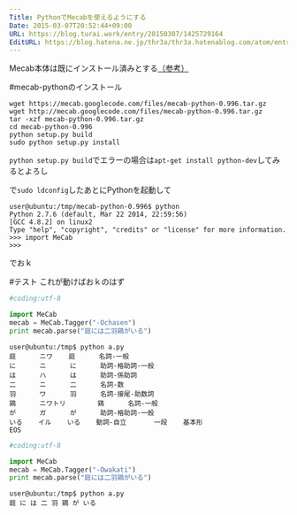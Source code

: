 ```yaml
---
Title: PythonでMecabを使えるようにする
Date: 2015-03-07T20:52:44+09:00
URL: https://blog.turai.work/entry/20150307/1425729164
EditURL: https://blog.hatena.ne.jp/thr3a/thr3a.hatenablog.com/atom/entry/8454420450087359377
---
```


Mecab本体は既にインストール済みとする[（参考）](http://thr3a.hatenablog.com/entry/20141102/1414887242)

#mecab-pythonのインストール
```
wget https://mecab.googlecode.com/files/mecab-python-0.996.tar.gz
wget http://mecab.googlecode.com/files/mecab-python-0.996.tar.gz
tar -xzf mecab-python-0.996.tar.gz
cd mecab-python-0.996
python setup.py build
sudo python setup.py install
```
`python setup.py build`でエラーの場合は`apt-get install python-dev`してみるとよろし

で`sudo ldconfig`したあとにPythonを起動して
```
user@ubuntu:/tmp/mecab-python-0.996$ python
Python 2.7.6 (default, Mar 22 2014, 22:59:56) 
[GCC 4.8.2] on linux2
Type "help", "copyright", "credits" or "license" for more information.
>>> import MeCab
>>> 
```
でおｋ

#テスト
これが動けばおｋのはず
```python
#coding:utf-8

import MeCab
mecab = MeCab.Tagger("-Ochasen")
print mecab.parse("庭には二羽鶏がいる")
```
```
user@ubuntu:/tmp$ python a.py 
庭      ニワ    庭      名詞-一般
に      ニ      に      助詞-格助詞-一般
は      ハ      は      助詞-係助詞
二      ニ      二      名詞-数
羽      ワ      羽      名詞-接尾-助数詞
鶏      ニワトリ        鶏      名詞-一般
が      ガ      が      助詞-格助詞-一般
いる    イル    いる    動詞-自立       一段    基本形
EOS
```

```python
#coding:utf-8

import MeCab
mecab = MeCab.Tagger("-Owakati")
print mecab.parse("庭には二羽鶏がいる")
```
```
user@ubuntu:/tmp$ python a.py 
庭 に は 二 羽 鶏 が いる
```
